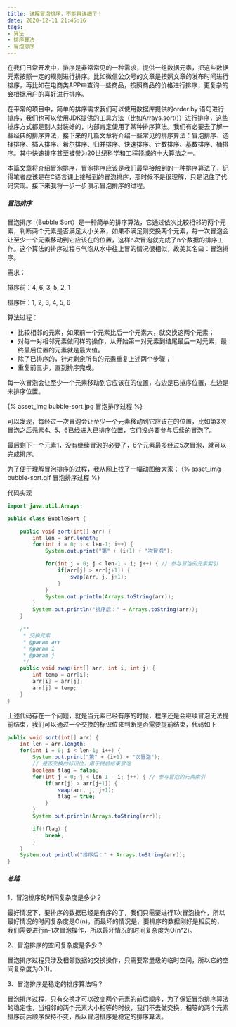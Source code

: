 ```yaml
---
title: 详解冒泡排序，不能再详细了！
date: 2020-12-11 21:45:16
tags:
- 算法
- 排序算法
- 冒泡排序
---
```

在我们日常开发中，排序是非常常见的一种需求，提供一组数据元素，把这些数据元素按照一定的规则进行排序。比如微信公众号的文章是按照文章的发布时间进行排序，再比如在电商类APP中查询一些商品，按照商品的价格进行排序，更复杂的会根据用户的喜好进行排序。

在平常的项目中，简单的排序需求我们可以使用数据库提供的order by 语句进行排序，我们也可以使用JDK提供的工具方法（比如Arrays.sort()）进行排序，这些排序方式都是别人封装好的，内部肯定使用了某种排序算法。我们有必要去了解一些经典的排序算法，接下来的几篇文章将介绍一些常见的排序算法：冒泡排序、选择排序、插入排序、希尔排序、归并排序、快速排序、计数排序、基数排序、桶排序。其中快速排序甚至被誉为20世纪科学和工程领域的十大算法之一。

本篇文章将介绍冒泡排序，冒泡排序应该是我们最早接触到的一种排序算法了，记得笔者应该是在C语言课上接触到的冒泡排序，那时候不是很理解，只是记住了代码实现。接下来我将一步一步演示冒泡排序的过程。

##### 冒泡排序

冒泡排序（Bubble Sort）是一种简单的排序算法，它通过依次比较相邻的两个元素，判断两个元素是否满足大小关系，如果不满足则交换两个元素，每一次冒泡会让至少一个元素移动到它应该在的位置，这样n次冒泡就完成了n个数据的排序工作。这个算法的排序过程与气泡从水中往上冒的情况很相似，故美其名曰：冒泡排序。

需求：

排序前：4, 6, 3, 5, 2, 1

排序后：1, 2, 3, 4, 5, 6

算法过程：

- 比较相邻的元素，如果前一个元素比后一个元素大，就交换这两个元素；
- 对每一对相邻元素做同样的操作，从开始第一对元素到结尾最后一对元素，最终最后位置的元素就是最大值。
- 除了已排序的，针对剩余所有的元素重复上述两个步骤；
- 重复前三步，直到排序完成。

每一次冒泡会让至少一个元素移动到它应该在的位置，右边是已排序位置，左边是未排序位置。

{% asset_img bubble-sort.jpg 冒泡排序过程 %}

可以发现，每经过一次冒泡会让至少一个元素移动到它应该在的位置，比如第3次冒泡之后元素4、5、6已经进入已排序位置，它们没必要参与后续的冒泡了。

最后剩下一个元素1，没有继续冒泡的必要了，6个元素最多经过5次冒泡，就可以完成排序。



为了便于理解冒泡排序的过程，我从网上找了一幅动图给大家：
{% asset_img bubble-sort.gif 冒泡排序过程 %}


代码实现

```java
import java.util.Arrays;

public class BubbleSort {

    public void sort(int[] arr) {
        int len = arr.length;
        for(int i = 0; i < len-1; i++) {
            System.out.print("第" + (i+1) + "次冒泡");

            for(int j = 0; j < len-1 - i; j++) { // 参与冒泡的元素索引
                if(arr[j] > arr[j+1]) {
                    swap(arr, j, j+1);
                }
            }
            System.out.println(Arrays.toString(arr));
        }
        System.out.println("排序后：" + Arrays.toString(arr));
    }

    /**
     * 交换元素
     * @param arr
     * @param i
     * @param j
     */
    public void swap(int[] arr, int i, int j) {
        int temp = arr[i];
        arr[i] = arr[j];
        arr[j] = temp;
    }
}
```

上述代码存在一个问题，就是当元素已经有序的时候，程序还是会继续冒泡无法提前结束，我们可以通过一个交换的标识位来判断是否需要提前结束，代码如下

```java
public void sort(int[] arr) {
    int len = arr.length;
    for(int i = 0; i < len-1; i++) {
        System.out.print("第" + (i+1) + "次冒泡");
        // 是否交换的标识位，用于提前结束冒泡
        boolean flag = false;
        for(int j = 0; j < len-1 - i; j++) { // 参与冒泡的元素索引
            if(arr[j] > arr[j+1]) {
                swap(arr, j, j+1);
                flag = true;
            }
        }
        System.out.println(Arrays.toString(arr));

        if(!flag) {
            break;
        }
    }
    System.out.println("排序后：" + Arrays.toString(arr));
}
```



##### 总结

1、冒泡排序的时间复杂度是多少？

最好情况下，要排序的数据已经是有序的了，我们只需要进行1次冒泡操作，所以最好情况的时间复杂度是O(n)，而最坏的情况是，要排序的数据刚好是相反的，我们需要进行n-1次冒泡操作，所以最坏情况的时间复杂度为O(n^2)。

2、冒泡排序的空间复杂度是多少？

冒泡排序过程只涉及相邻数据的交换操作，只需要常量级的临时空间，所以它的空间复杂度为O(1)。

3、冒泡排序是稳定的排序算法吗？

冒泡排序过程，只有交换才可以改变两个元素的前后顺序，为了保证冒泡排序算法的稳定性，当相邻的两个元素大小相等的时候，我们不去做交换，相等的两个元素排序前后顺序保持不变，所以冒泡排序是稳定的排序算法。
































